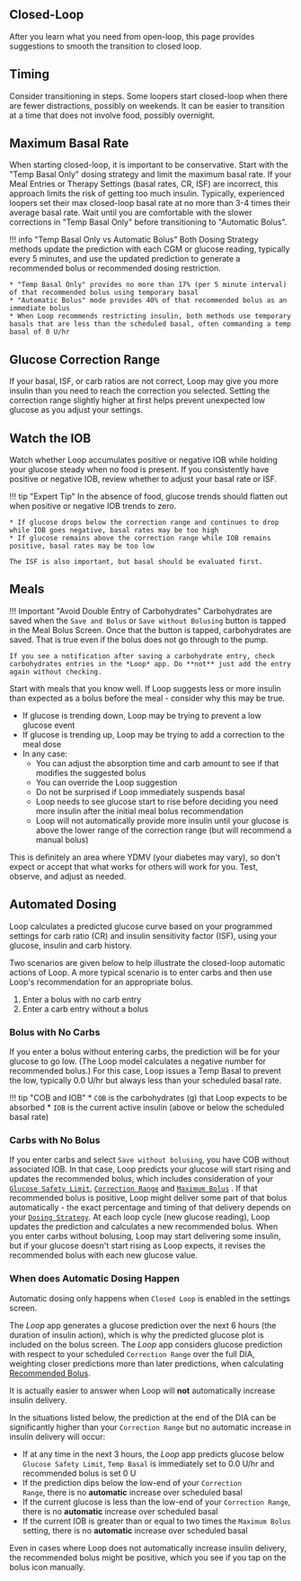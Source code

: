 ## Closed-Loop

After you learn what you need from open-loop, this page provides suggestions to smooth the transition to closed loop.

## Timing

Consider transitioning in steps.  Some loopers start closed-loop when there are fewer distractions, possibly on weekends. It can be easier to transition at a time that does not involve food, possibly overnight.

## Maximum Basal Rate

When starting closed-loop, it is important to be conservative. Start with the "Temp Basal Only" dosing strategy and limit the maximum basal rate.  If your Meal Entries or Therapy Settings (basal rates, CR, ISF) are incorrect, this approach limits the risk of getting too much insulin. Typically, experienced loopers set their max closed-loop basal rate at no more than 3-4 times their average basal rate.  Wait until you are comfortable with the slower corrections in "Temp Basal Only" before transitioning to "Automatic Bolus".

!!! info "Temp Basal Only vs Automatic Bolus"
	Both Dosing Strategy methods update the prediction with each CGM or glucose reading, typically every 5 minutes, and use the updated prediction to generate a recommended bolus or recommended dosing restriction.
	
	* "Temp Basal Only" provides no more than 17% (per 5 minute interval) of that recommended bolus using temporary basal
    * "Automatic Bolus" mode provides 40% of that recommended bolus as an immediate bolus
	* When Loop recommends restricting insulin, both methods use temporary basals that are less than the scheduled basal, often commanding a temp basal of 0 U/hr

## Glucose Correction Range

If your basal, ISF, or carb ratios are not correct, Loop may give you more insulin than you need to reach the correction you selected. Setting the correction range slightly higher at first helps prevent unexpected low glucose as you adjust your settings.

## Watch the IOB

Watch whether Loop accumulates positive or negative IOB while holding your glucose steady when no food is present.  If you consistently have positive or negative IOB, review whether to adjust your basal rate or ISF.

!!! tip "Expert Tip"
	In the absence of food, glucose trends should flatten out when positive or negative IOB trends to zero.

	* If glucose drops below the correction range and continues to drop while IOB goes negative, basal rates may be too high
	* If glucose remains above the correction range while IOB remains positive, basal rates may be too low
	
	The ISF is also important, but basal should be evaluated first.

## Meals

!!! Important "Avoid Double Entry of Carbohydrates"
    Carbohydrates are saved when the `Save and Bolus` or `Save without Bolusing` button is tapped in the Meal Bolus Screen. Once that the button is tapped, carbohydrates are saved. That is true even if the bolus does not go through to the pump.

    If you see a notification after saving a carbohydrate entry, check carbohydrates entries in the *Loop* app. Do **not** just add the entry again without checking.

Start with meals that you know well. If Loop suggests less or more insulin than expected as a bolus before the meal - consider why this may be true.

* If glucose is trending down, Loop may be trying to prevent a low glucose event
* If glucose is trending up, Loop may be trying to add a correction to the meal dose
* In any case:
	* You can adjust the absorption time and carb amount to see if that modifies the suggested bolus
	* You can override the Loop suggestion
	* Do not be surprised if Loop immediately suspends basal
	* Loop needs to see glucose start to rise before deciding you need more insulin after the initial meal bolus recommendation
	* Loop will not automatically provide more insulin until your glucose is above the lower range of the correction range (but will recommend a manual bolus)

This is definitely an area where YDMV (your diabetes may vary), so don't expect or accept that what works for others will work for you.  Test, observe, and adjust as needed.

## Automated Dosing

Loop calculates a predicted glucose curve based on your programmed settings for carb ratio (CR) and insulin sensitivity factor (ISF), using your glucose, insulin and carb history.

Two scenarios are given below to help illustrate the closed-loop automatic actions of Loop. A more typical scenario is to enter carbs and then use Loop's recommendation for an appropriate bolus.

1. Enter a bolus with no carb entry
1. Enter a carb entry without a bolus

### Bolus with No Carbs

If you enter a bolus without entering carbs, the prediction will be for your glucose to go low. (The Loop model calculates a negative number for recommended bolus.) For this case, Loop issues a Temp Basal to prevent the low, typically 0.0 U/hr but always less than your scheduled basal rate.

!!! tip "COB and IOB"
    * <code>COB</code> is the carbohydrates (g) that Loop expects to be absorbed
    * <code>IOB</code> is the current active insulin (above or below the scheduled basal rate)

### Carbs with No Bolus

If you enter carbs and select `Save without bolusing`, you have COB without associated IOB. In that case, Loop predicts your glucose will start rising and updates the recommended bolus, which includes consideration of your [`Glucose Safety Limit`](../../loop-3/therapy-settings.md#glucose-safety-limit), [`Correction Range`](../../loop-3/therapy-settings.md#correction-range) and [`Maximum Bolus`](../../loop-3/therapy-settings.md#maximum-bolus) . If that recommended bolus is positive, Loop might deliver some part of that bolus automatically - the exact percentage and timing of that delivery depends on your [`Dosing Strategy`](../../loop-3/settings.md#dosing-strategy). At each loop cycle (new glucose reading), Loop updates the prediction and calculates a new recommended bolus. When you enter carbs without bolusing, Loop may start delivering some insulin, but if your glucose doesn't start rising as Loop expects, it revises the recommended bolus with each new glucose value.

### When does Automatic Dosing Happen

Automatic dosing only happens when <code>Closed Loop</code> is enabled in the settings screen.

The *Loop* app generates a glucose prediction over the next 6 hours (the duration of insulin action), which is why the predicted glucose plot is included on the bolus screen. The *Loop* app considers glucose prediction with respect to your scheduled <code>Correction Range</code> over the full DIA, weighting closer predictions more than later predictions, when calculating [Recommended Bolus](../algorithm/bolus.md).

It is actually easier to answer when Loop will **not** automatically increase insulin delivery.

In the situations listed below, the prediction at the end of the DIA can be significantly higher than your <code>Correction Range</code> but no automatic increase in insulin delivery will occur:

* If at any time in the next 3 hours, the *Loop* app predicts glucose below <code>Glucose Safety Limit</code>, <code>Temp Basal</code> is immediately set to 0.0 U/hr and recommended bolus is set 0 U
* If the prediction dips below the low-end of your <code>Correction Range</code>, there is no **automatic** increase over scheduled basal
* If the current glucose is less than the low-end of your <code>Correction Range</code>, there is no **automatic** increase over scheduled basal
* If the current IOB is greater than or equal to two times the <code>Maximum Bolus</code> setting, there is no **automatic** increase over scheduled basal

Even in cases where Loop does not automatically increase insulin delivery, the recommended bolus might be positive, which you see if you tap on the bolus icon manually.
